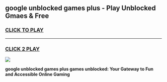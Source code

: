 
## google unblocked games plus - Play Unblocked Gmaes & Free
<h3>
<a href="https://premium.freeplayer.one?title=google_unblocked_games_plus&ref=20F">CLICK TO PLAY</a></h3>
<hr>

<h3>
<a href="https://premium.freeplayer.one?title=google_unblocked_games_plus&ref=20F">CLICK 2 PLAY</a>
  
</h3>

<a href="https://premium.freeplayer.one?title=google_unblocked_games_plus&ref=20F/"><img src="https://clearcache.store/games.png"></a>


**google unblocked games plus games unblocked: Your Gateway to Fun and Accessible Online Gaming**
